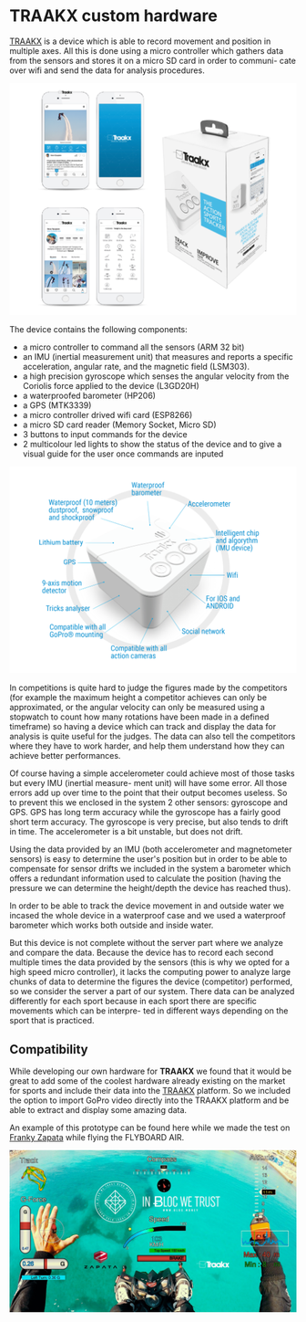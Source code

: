 
# **TRAAKX custom hardware**

[TRAAKX](http://traakx.com/traakx/) is a device which is able to record movement and position in multiple axes. All this is done using a micro controller which gathers data from the sensors and stores it on a micro SD card in order to communi- cate over wifi and send the data for analysis procedures.

![TRAAKX hardware](images/traakx/TRAAKX-HARDWARE-1.png)

The device contains the following components:

- a micro controller to command all the sensors (ARM 32 bit)
- an IMU (inertial measurement unit) that measures and reports a specific acceleration, angular rate, and the magnetic field (LSM303).
- a high precision gyroscope which senses the angular velocity from the Coriolis force applied to the device (L3GD20H)
- a waterproofed barometer (HP206)
- a GPS (MTK3339)
- a micro controller drived wifi card (ESP8266)
- a micro SD card reader (Memory Socket, Micro SD)
- 3 buttons to input commands for the device
- 2 multicolour led lights to show the status of the device and to give a visual guide for the user once commands are inputed

![TRAAKX hardware](images/traakx/TRAAKX-HARDWARE-2.png)

In competitions is quite hard to judge the figures made by the competitors (for example the maximum height a competitor achieves can only be approximated, or the angular velocity can only be measured using a stopwatch to count how many rotations have been made in a defined timeframe) so having a device which can track and display the data for analysis is quite useful for the judges. The data can also tell the competitors where they have to work harder, and help them understand how they can achieve better performances.

Of course having a simple accelerometer could achieve most of those tasks but every IMU (inertial measure- ment unit) will have some error. All those errors add up over time to the point that their output becomes useless. So to prevent this we enclosed in the system 2 other sensors: gyroscope and GPS. GPS has long term accuracy while the gyroscope has a fairly good short term accuracy. The gyroscope is very precise, but also tends to drift in time. The accelerometer is a bit unstable, but does not drift.

Using the data provided by an IMU (both accelerometer and magnetometer sensors) is easy to determine the user's position but in order to be able to compensate for sensor drifts we included in the system a barometer which offers a redundant information used to calculate the position (having the pressure we can determine the height/depth the device has reached thus).

In order to be able to track the device movement in and outside water we incased the whole device in a waterproof case and we used a waterproof barometer which works both outside and inside water.

But this device is not complete without the server part where we analyze and compare the data. Because the device has to record each second multiple times the data provided by the sensors (this is why we opted for a high speed micro controller), it lacks the computing power to analyze large chunks of data to determine the figures the device (competitor) performed, so we consider the server a part of our system. There data can be analyzed differently for each sport because in each sport there are specific movements which can be interpre- ted in different ways depending on the sport that is practiced.

## **Compatibility**

While developing our own hardware for **TRAAKX** we found that it would be great to add some of the coolest hardware already existing on the market for sports and include their data into the [TRAAKX](http://traakx.com/traakx/) platform. So we included the option to import GoPro video directly into the TRAAKX platform and be able to extract and display some amazing data.

An example of this prototype can be found here while we made the test on [Franky Zapata](https://twitter.com/frankyzapata) while flying the FLYBOARD AIR.

[![TRAAKX Franky Zapata Flyboard Air](images/traakx/FRANKY_TRAAKX.jpg)](https://www.youtube.com/watch?v=RU-ehS4NNEk)